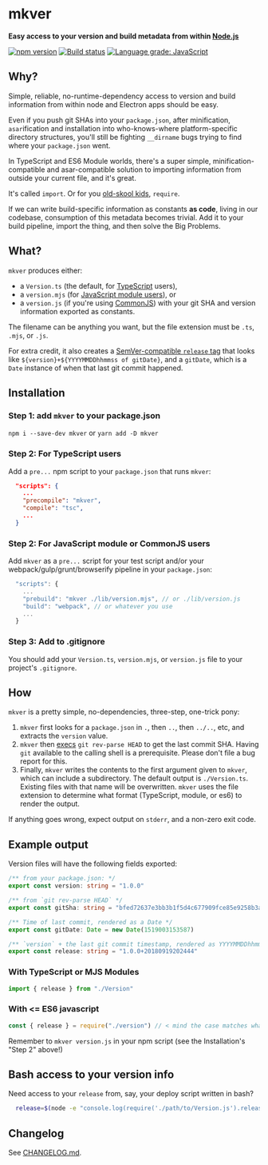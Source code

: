 # mkver

**Easy access to your version and build metadata from within
[Node.js](https://nodejs.org/)**

[![npm version](https://img.shields.io/npm/v/mkver.svg)](https://www.npmjs.com/package/mkver)
[![Build status](https://github.com/photostructure/mkver/workflows/Node.js%20CI/badge.svg?branch=main)](https://github.com/photostructure/mkver/actions?query=workflow%3A%22Node.js+CI%22)
[![Language grade: JavaScript](https://img.shields.io/lgtm/grade/javascript/g/photostructure/mkver.svg)](https://lgtm.com/projects/g/photostructure/mkver/context:javascript)

## Why?

Simple, reliable, no-runtime-dependency access to version and build
information from within node and Electron apps should be easy.

Even if you push git SHAs into your `package.json`, after
minification, `asar`ification and installation into who-knows-where
platform-specific directory structures, you'll still be fighting
`__dirname` bugs trying to find where your `package.json` went.

In TypeScript and ES6 Module worlds, there's a super simple,
minification-compatible and asar-compatible solution to importing information
from outside your current file, and it's great.

It's called `import`. Or for you [old-skool
kids](https://en.wikipedia.org/wiki/CommonJS), `require`.

If we can write build-specific information as constants **as code**, living in
our codebase, consumption of this metadata becomes trivial. Add it to your build
pipeline, import the thing, and then solve the Big Problems.

## What?

`mkver` produces either:

- a `Version.ts` (the default, for [TypeScript](https://www.typescriptlang.org/)
  users),
- a `version.mjs` (for [JavaScript
  module
  users](https://developer.mozilla.org/en-US/docs/Web/JavaScript/Guide/Modules)),
  or
- a `version.js` (if you're using
  [CommonJS](https://en.wikipedia.org/wiki/CommonJS)) with your git SHA and
  version information exported as constants.
  
The filename can be anything you want, but the file extension must be `.ts`,
`.mjs`, or `.js`.

For extra credit, it also creates a [SemVer-compatible `release`
tag](https://semver.org/#spec-item-10) that looks like
`${version}+${YYYYMMDDhhmmss of gitDate}`, and a `gitDate`, which is a `Date`
instance of when that last git commit happened.

## Installation

### Step 1: add `mkver` to your package.json

`npm i --save-dev mkver` or `yarn add -D mkver`

### Step 2: For TypeScript users

Add a `pre...` npm script to your `package.json` that runs
`mkver`:

```json
  "scripts": {
    ...
    "precompile": "mkver",
    "compile": "tsc",
    ...
  }
```

### Step 2: For JavaScript module or CommonJS users

Add `mkver` as a `pre...` script for your test script and/or your
webpack/gulp/grunt/browserify pipeline in your `package.json`:

```js
  "scripts": {
    ...
    "prebuild": "mkver ./lib/version.mjs", // or ./lib/version.js
    "build": "webpack", // or whatever you use
    ...
  }
```

### Step 3: Add to .gitignore

You should add your `Version.ts`, `version.mjs`, or `version.js` file to
your project's `.gitignore`.

## How

`mkver` is a pretty simple, no-dependencies, three-step, one-trick pony:

1. `mkver` first looks for a `package.json` in `.`, then `..`, then `../..`,
   etc, and extracts the `version` value.
2. `mkver` then
   [execs](https://nodejs.org/api/child_process.html#child_process_child_process_exec_command_options_callback)
   `git rev-parse HEAD` to get the last commit SHA. Having `git` available to
   the calling shell is a prerequisite. Please don't file a bug report for this.
3. Finally, `mkver` writes the contents to the first argument given to `mkver`,
   which can include a subdirectory. The default output is `./Version.ts`.
   Existing files with that name will be overwritten. `mkver` uses the file
   extension to determine what format (TypeScript, module, or es6) to render the
   output.

If anything goes wrong, expect output on `stderr`, and a non-zero exit code.

## Example output

Version files will have the following fields exported:

```ts
/** from your package.json: */
export const version: string = "1.0.0"

/** from `git rev-parse HEAD` */
export const gitSha: string = "bfed72637e3bb3b1f5d4c677909fce85e9258b3a"

/** Time of last commit, rendered as a Date */
export const gitDate: Date = new Date(1519003153587)

/** `version` + the last git commit timestamp, rendered as YYYYMMDDhhmmss: */
export const release: string = "1.0.0+20180919202444"
```

### With TypeScript or MJS Modules

```ts
import { release } from "./Version"
```

### With <= ES6 javascript

```js
const { release } = require("./version") // < mind the case matches whatever you give mkver
```

Remember to `mkver version.js` in your npm script (see the Installation's "Step 2" above!)

## Bash access to your version info

Need access to your `release` from, say, your deploy script written in bash?

```sh
  release=$(node -e "console.log(require('./path/to/Version.js').release)")
```

## Changelog

See [CHANGELOG.md](CHANGELOG.md).
